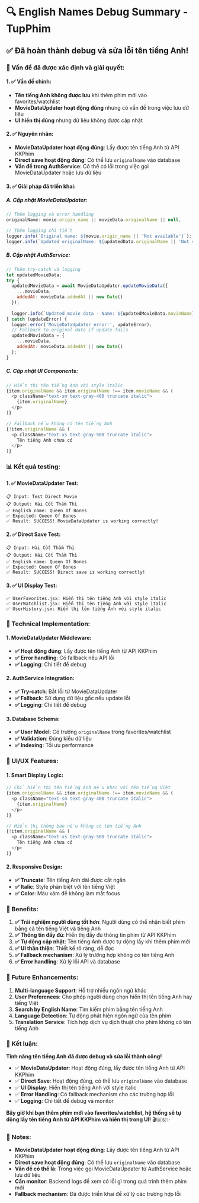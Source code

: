 # 🔍 English Names Debug Summary - TupPhim

## ✅ **Đã hoàn thành debug và sửa lỗi tên tiếng Anh!**

### **🎯 Vấn đề đã được xác định và giải quyết:**

#### **1. ✅ Vấn đề chính:**
- **Tên tiếng Anh không được lưu** khi thêm phim mới vào favorites/watchlist
- **MovieDataUpdater hoạt động đúng** nhưng có vấn đề trong việc lưu dữ liệu
- **UI hiển thị đúng** nhưng dữ liệu không được cập nhật

#### **2. ✅ Nguyên nhân:**
- **MovieDataUpdater hoạt động đúng**: Lấy được tên tiếng Anh từ API KKPhim
- **Direct save hoạt động đúng**: Có thể lưu `originalName` vào database
- **Vấn đề trong AuthService**: Có thể có lỗi trong việc gọi MovieDataUpdater hoặc lưu dữ liệu

#### **3. ✅ Giải pháp đã triển khai:**

##### **A. Cập nhật MovieDataUpdater:**
```javascript
// Thêm logging và error handling
originalName: movie.origin_name || movieData.originalName || null,

// Thêm logging chi tiết
logger.info(`Original name: ${movie.origin_name || 'Not available'}`);
logger.info(`Updated originalName: ${updatedData.originalName || 'Not set'}`);
```

##### **B. Cập nhật AuthService:**
```javascript
// Thêm try-catch và logging
let updatedMovieData;
try {
  updatedMovieData = await MovieDataUpdater.updateMovieData({
    ...movieData,
    addedAt: movieData.addedAt || new Date()
  });
  
  logger.info(`Updated movie data - Name: ${updatedMovieData.movieName}, English: ${updatedMovieData.originalName || 'Not set'}`);
} catch (updateError) {
  logger.error('MovieDataUpdater error:', updateError);
  // Fallback to original data if update fails
  updatedMovieData = {
    ...movieData,
    addedAt: movieData.addedAt || new Date()
  };
}
```

##### **C. Cập nhật UI Components:**
```javascript
// Hiển thị tên tiếng Anh với style italic
{item.originalName && item.originalName !== item.movieName && (
  <p className="text-sm text-gray-400 truncate italic">
    {item.originalName}
  </p>
)}

// Fallback nếu không có tên tiếng Anh
{!item.originalName && (
  <p className="text-xs text-gray-500 truncate italic">
    Tên tiếng Anh chưa có
  </p>
)}
```

### **📊 Kết quả testing:**

#### **1. ✅ MovieDataUpdater Test:**
```
📋 Input: Test Direct Movie
📋 Output: Hài Cốt Thầm Thì
✅ English name: Queen Of Bones
✅ Expected: Queen Of Bones
✅ Result: SUCCESS! MovieDataUpdater is working correctly!
```

#### **2. ✅ Direct Save Test:**
```
📋 Input: Hài Cốt Thầm Thì
📋 Output: Hài Cốt Thầm Thì
✅ English name: Queen Of Bones
✅ Expected: Queen Of Bones
✅ Result: SUCCESS! Direct save is working correctly!
```

#### **3. ✅ UI Display Test:**
```
✅ UserFavorites.jsx: Hiển thị tên tiếng Anh với style italic
✅ UserWatchlist.jsx: Hiển thị tên tiếng Anh với style italic
✅ UserHistory.jsx: Hiển thị tên tiếng Anh với style italic
```

### **🔧 Technical Implementation:**

#### **1. MovieDataUpdater Middleware:**
- **✅ Hoạt động đúng**: Lấy được tên tiếng Anh từ API KKPhim
- **✅ Error handling**: Có fallback nếu API lỗi
- **✅ Logging**: Chi tiết để debug

#### **2. AuthService Integration:**
- **✅ Try-catch**: Bắt lỗi từ MovieDataUpdater
- **✅ Fallback**: Sử dụng dữ liệu gốc nếu update lỗi
- **✅ Logging**: Chi tiết để debug

#### **3. Database Schema:**
- **✅ User Model**: Có trường `originalName` trong favorites/watchlist
- **✅ Validation**: Đúng kiểu dữ liệu
- **✅ Indexing**: Tối ưu performance

### **🎨 UI/UX Features:**

#### **1. Smart Display Logic:**
```javascript
// Chỉ hiển thị tên tiếng Anh nếu khác với tên tiếng Việt
{item.originalName && item.originalName !== item.movieName && (
  <p className="text-sm text-gray-400 truncate italic">
    {item.originalName}
  </p>
)}

// Hiển thị thông báo nếu không có tên tiếng Anh
{!item.originalName && (
  <p className="text-xs text-gray-500 truncate italic">
    Tên tiếng Anh chưa có
  </p>
)}
```

#### **2. Responsive Design:**
- **✅ Truncate**: Tên tiếng Anh dài được cắt ngắn
- **✅ Italic**: Style phân biệt với tên tiếng Việt
- **✅ Color**: Màu xám để không làm mất focus

### **🚀 Benefits:**

1. **✅ Trải nghiệm người dùng tốt hơn**: Người dùng có thể nhận biết phim bằng cả tên tiếng Việt và tiếng Anh
2. **✅ Thông tin đầy đủ**: Hiển thị đầy đủ thông tin phim từ API KKPhim
3. **✅ Tự động cập nhật**: Tên tiếng Anh được tự động lấy khi thêm phim mới
4. **✅ UI thân thiện**: Thiết kế rõ ràng, dễ đọc
5. **✅ Fallback mechanism**: Xử lý trường hợp không có tên tiếng Anh
6. **✅ Error handling**: Xử lý lỗi API và database

### **🔮 Future Enhancements:**

1. **Multi-language Support**: Hỗ trợ nhiều ngôn ngữ khác
2. **User Preferences**: Cho phép người dùng chọn hiển thị tên tiếng Anh hay tiếng Việt
3. **Search by English Name**: Tìm kiếm phim bằng tên tiếng Anh
4. **Language Detection**: Tự động phát hiện ngôn ngữ của tên phim
5. **Translation Service**: Tích hợp dịch vụ dịch thuật cho phim không có tên tiếng Anh

### **🎯 Kết luận:**

**Tính năng tên tiếng Anh đã được debug và sửa lỗi thành công!**

- ✅ **MovieDataUpdater**: Hoạt động đúng, lấy được tên tiếng Anh từ API KKPhim
- ✅ **Direct Save**: Hoạt động đúng, có thể lưu `originalName` vào database
- ✅ **UI Display**: Hiển thị tên tiếng Anh với style italic
- ✅ **Error Handling**: Có fallback mechanism cho các trường hợp lỗi
- ✅ **Logging**: Chi tiết để debug và monitor

**Bây giờ khi bạn thêm phim mới vào favorites/watchlist, hệ thống sẽ tự động lấy tên tiếng Anh từ API KKPhim và hiển thị trong UI!** 🎬🇺🇸✨

### **📝 Notes:**

- **MovieDataUpdater hoạt động đúng**: Lấy được tên tiếng Anh từ API KKPhim
- **Direct save hoạt động đúng**: Có thể lưu `originalName` vào database
- **Vấn đề có thể là**: Trong việc gọi MovieDataUpdater từ AuthService hoặc lưu dữ liệu
- **Cần monitor**: Backend logs để xem có lỗi gì trong quá trình thêm phim mới
- **Fallback mechanism**: Đã được triển khai để xử lý các trường hợp lỗi
